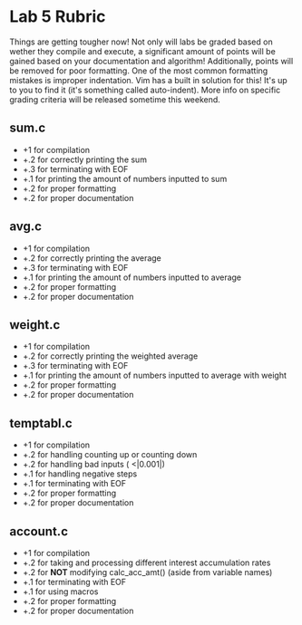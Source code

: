 Lab 5 Rubric
============

Things are getting tougher now! Not only will labs be graded based on wether they compile and execute, a significant amount of points will be gained based on your documentation and algorithm! Additionally, points will be removed for poor formatting. One of the most common formatting mistakes is improper indentation. Vim has a built in solution for this! It's up to you to find it (it's something called auto-indent). More info on specific grading criteria will be released sometime this weekend.

sum.c
-----
 * +1 for compilation
 * +.2 for correctly printing the sum
 * +.3 for terminating with EOF
 * +.1 for printing the amount of numbers inputted to sum
 * +.2 for proper formatting
 * +.2 for proper documentation

avg.c
-----
 * +1 for compilation
 * +.2 for correctly printing the average
 * +.3 for terminating with EOF
 * +.1 for printing the amount of numbers inputted to average
 * +.2 for proper formatting
 * +.2 for proper documentation

weight.c
--------
 * +1 for compilation
 * +.2 for correctly printing the weighted average
 * +.3 for terminating with EOF
 * +.1 for printing the amount of numbers inputted to average with weight
 * +.2 for proper formatting
 * +.2 for proper documentation

temptabl.c
----------
 * +1 for compilation
 * +.2 for handling counting up or counting down
 * +.2 for handling bad inputs ( <|0.001|)
 * +.1 for handling negative steps
 * +.1 for terminating with EOF
 * +.2 for proper formatting
 * +.2 for proper documentation

account.c
---------
 * +1 for compilation
 * +.2 for taking and processing different interest accumulation rates
 * +.2 for **NOT** modifying calc\_acc\_amt() (aside from variable names)
 * +.1 for terminating with EOF
 * +.1 for using macros
 * +.2 for proper formatting
 * +.2 for proper documentation
